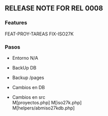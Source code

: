 ## RELEASE NOTE FOR REL 0008
### Features
FEAT-PROY-TAREAS
FIX-ISO27K


### Pasos
- Entorno
    N/A
- BackUp DB                                                                     
- Backup /pages                                                                 
- Cambios en DB                                                                 

- Cambios en src        
    M[proyectos.php]
    M[iso27k.php]   
    M[helpers/abmiso27kdb.php]                                      
